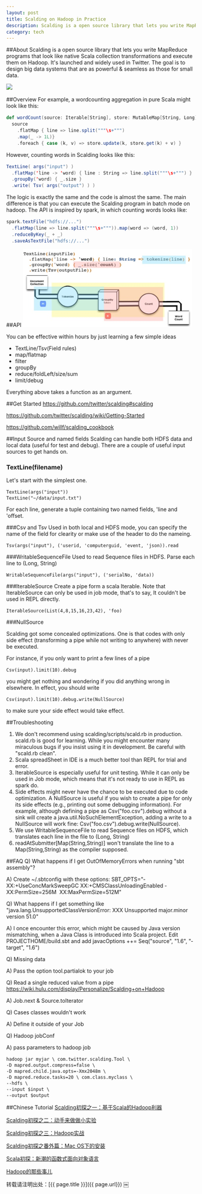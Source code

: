 ```yaml
---
layout: post
title: Scalding on Hadoop in Practice
description: Scalding is a open source library that lets you write MapReduce programs that look like native Scala collection transformations and execute them on Hadoop.
category: tech
---
```

##About
Scalding is a open source library that lets you write MapReduce programs that look like native Scala collection transformations and execute them on Hadoop. It's launched and widely used in Twitter. The goal is to design big data systems that are as powerful & seamless as those for small data.

![](https://camo.githubusercontent.com/dd137c31e4abf89d794a89f8b8e379130fb06d6f/68747470733a2f2f7261772e6769746875622e636f6d2f747769747465722f7363616c64696e672f646576656c6f702f6c6f676f2f7363616c64696e672e706e67)

##Overview
For example, a word­counting aggregation in pure Scala might look like this:

```scala
def wordCount(source: Iterable[String], store: MutableMap[String, Long]) =
  source
  	.flatMap { line => line.split("""\s+""")
  	.map(_ -> 1L)}
  	.foreach { case (k, v) => store.update(k, store.get(k) + v) }
```

However, counting words in Scalding looks like this:

```scala
TextLine( args("input") )
  .flatMap('line -> 'word) { line : String => line.split("""\s+""") }
  .groupBy('word) { _.size }
  .write( Tsv( args("output") ) )
```

The logic is exactly the same and the code is almost the same. The main difference is that you can execute the Scalding program in batch mode on hadoop.
The API is inspired by spark, in which counting words looks like:

```scala
spark.textFile("hdfs://...")
  .flatMap(line => line.split("""\s+""")).map(word => (word, 1))
  .reduceByKey(_ + _)
  .saveAsTextFile("hdfs://...")
```

##API  
![](/images/scalding.png)

You can be effective within hours by just learning a few simple ideas

- TextLine/Tsv(Field rules)
- map/flatmap
- filter
- groupBy
- reduce/foldLeft/size/sum
- limit/debug

Everything above takes a function as an argument.

##Get Started
<https://github.com/twitter/scalding#scalding>

<https://github.com/twitter/scalding/wiki/Getting-Started>

<https://github.com/willf/scalding_cookbook>

##Input Source and named fields
Scalding can handle both HDFS data and local data (useful for test and debug). There are a couple of useful input sources to get hands on.

### TextLine(filename) 
Let's start with the simplest one.
```
TextLine(args("input")) 
TextLine("~/data/input.txt")
```
For each line, generate a tuple containing two named fields, 'line and 'offset.

###Csv and Tsv
Used in both local and HDFS mode, you can specify the name of the field for clearity or make use of the header to do the nameing. 
```
Tsv(args("input"), ('userid, 'computerguid, 'event, 'json)).read
```

###WritableSequenceFile
Used to read Sequence files in HDFS. Parse each line to (Long, String)
```
WritableSequenceFile(args("input"), ('serialNo, 'data))
```

###IterableSource
Create a pipe form a scala Iterable. Note that IterableSource can only be used in job mode, that's to say, It couldn't be used in REPL directly.
```
IterableSource(List(4,8,15,16,23,42), 'foo)
``` 

###NullSource

Scalding got some concealed optimizations. One is that codes with only side effect (transforming a pipe while not writing to anywhere) with never be executed. 

For instance, if you only want to print a few lines of a pipe
```
Csv(input).limit(10).debug
```
you might get nothing and wondering if you did anything wrong in elsewhere. In effect, you should write
```
Csv(input).limit(10).debug.write(NullSource)
```
to make sure your side effect would take effect.

##Troubleshooting
1. We don't recommend using scalding/scripts/scald.rb in production. scald.rb is good for learning. While you might encounter many miraculous bugs if you insist using it in development. Be careful with "scald.rb ­­clean".
2. Scala spreadSheet in IDE is a much better tool than REPL for trial and error.
3. IterableSource is especially useful for unit testing. While it can only be used in Job mode, which means that it's not ready to use in REPL as spark do.
4. Side effects might never have the chance to be executed due to code optimization. A NullSource is useful if you wish to create a pipe for only its side effects (e.g., printing out some debugging information). For example, although defining a pipe as Csv("foo.csv").debug without a sink will create a java.util.NoSuchElementException, adding a write to a NullSource will work fine: Csv("foo.csv").debug.write(NullSource).
5. We use WritableSequenceFile to read Sequence files on HDFS, which translates each line in the file to (Long, String) 
6. readAtSubmitter[Map(String,String)] won't translate the line to a Map(String,String) as the compiler supposed.

##FAQ
Q) What happens if I get OutOfMemoryErrors when running "sbt assembly"?

A) Create ~/.sbtconfig with these options: SBT_OPTS="­XX:+UseConcMarkSweepGC ­XX:+CMSClassUnloadingEnabled ­XX:PermSize=256M ­ XX:MaxPermSize=512M"

Q) What happens if I get something like "java.lang.UnsupportedClassVersionError: XXX Unsupported major.minor version 51.0"

A) I once encounter this error, which might be caused by Java version mismatching, when a Java Class is introduced into Scala project. Edit PROJECTHOME/build.sbt and add
javacOptions ++= Seq("­source", "1.6", "­target", "1.6")

Q) Missing data

A) Pass the option ­­tool.partialok to your job

Q) Read a single reduced value from a pipe https://wiki.hulu.com/display/Personalize/Scalding+on+Hadoop

A) Job.next & Source.toIterator 

Q) Cases classes wouldn't work 

A) Define it outside of your Job 

Q) Hadoop jobConf

A) pass parameters to hadoop job
```
hadoop jar myjar \ com.twitter.scalding.Tool \
-D mapred.output.compress=false \
-D mapred.child.java.opts=-Xmx2048m \ 
-D mapred.reduce.tasks=20 \ com.class.myclass \
--hdfs \
--input $input \
--output $output
```

##Chinese Tutorial
[Scalding初探之一：基于Scala的Hadoop利器](http://www.cnblogs.com/wei-li/p/ScaldingFirstSight.html)

[Scalding初探之二：动手来做做小实验](http://www.cnblogs.com/wei-li/p/ScaldingFirstSight2.html)

[Scalding初探之三：Hadoop实战](http://www.cnblogs.com/wei-li/p/ScaldingFirstSight3.html)

[Scalding初探之番外篇：Mac OS下的安装](http://www.cnblogs.com/wei-li/p/ScaldingInstall.html)

[Scala初探：新潮的函数式面向对象语言](http://www.cnblogs.com/wei-li/p/ScalaFirstSight.html)

[Hadoop的那些事儿](http://www.cnblogs.com/wei-li/archive/2012/04/01/2429448.html)

转载请注明出处：[{{ page.title }}]({{ page.url}})
￼


